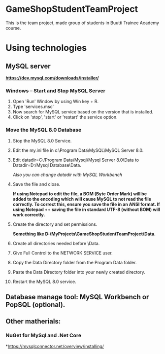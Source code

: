 # GameShopStudentTeamProject
This is the team project, made group of students in Buutti Trainee Academy course.

# Using technologies

## MySQL server

**https://dev.mysql.com/downloads/installer/**

### Windows – Start and Stop MySQL Server

1.  Open 'Run' Window by using Win key + R.
2.  Type 'services.msc'
3.  Now search for MySQL service based on the version that is installed.
4.  Click on 'stop', 'start' or 'restart' the service option.

### Move the MySQL 8.0 Database

1.  Stop the MySQL 8.0 Service.
2.  Edit the my.ini file in c:\Program Data\MySQL\MySQL Server 8.0.
3.  Edit datadir=C:/Program Data/Mysql/Mysql Server 8.0\Data to Datadir=D:/Mysql Database\Data.

    *Also you can change datadir with MySQL Workbench*
    
5.  Save the file and close.

    **If using Notepad to edit the file, a BOM (Byte Order Mark) will be added to the encoding which will cause MySQL to not read the file correctly. To correct this, ensure you save the file in an ANSI format. If using Notepad ++ saving the file in standard UTF-8 (without BOM)  will work correctly.**
    
5.  Create the directory and set permissions.

    **Something like D:\MyProjects\GameShopStudentTeamProject\Data.**
    
6.  Create all directories needed before \Data.
7.  Give Full Control to the NETWORK SERVICE user.
8.  Copy the Data Directory folder from the Program Data folder.
9.  Paste the Data Directory folder into your newly created directory.
10. Restart the MySQL 8.0 service.

## Database manage tool: MySQL Workbench or PopSQL (optional).

## Other matherials:

### NuGet for MySql and .Net Core
*https://mysqlconnector.net/overview/installing/
